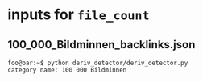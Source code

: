# inputs for `file_count`

## 100_000_Bildminnen_backlinks.json

```console
foo@bar:~$ python deriv_detector/deriv_detector.py 
category name: 100 000 Bildminnen
```
